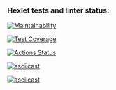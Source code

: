 ### Hexlet tests and linter status:
[![Maintainability](https://api.codeclimate.com/v1/badges/8e37176a227070261dcc/maintainability)](https://codeclimate.com/github/EvgeniyPy/python-project-50/maintainability)




[![Test Coverage](https://api.codeclimate.com/v1/badges/8e37176a227070261dcc/test_coverage)](https://codeclimate.com/github/EvgeniyPy/python-project-50/test_coverage)

[![Actions Status](https://github.com/EvgeniyPy/python-project-50/workflows/hexlet-check/badge.svg)](https://github.com/EvgeniyPy/python-project-50/actions)



[![asciicast](https://asciinema.org/a/C35EwmO2RzgCN9KdV0C65Qxwb.svg)](https://asciinema.org/a/C35EwmO2RzgCN9KdV0C65Qxwb)


[![asciicast](https://asciinema.org/a/l2E97DKpjnN7vs6dtMlmTodnP.svg)](https://asciinema.org/a/l2E97DKpjnN7vs6dtMlmTodnP)